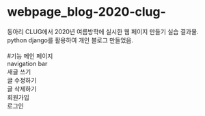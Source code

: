 # webpage_blog-2020-clug-
동아리 CLUG에서 2020년 여름방학에 실시한 웹 페이지 만들기 실습 결과물.<br>
python django를 활용하여 개인 블로그 만들었음.<br>
<br>
#기능
메인 페이지<br>
navigation bar<br>
새글 쓰기<br>
글 수정하기<br>
글 삭제하기<br>
회원가입<br>
로그인<br>
